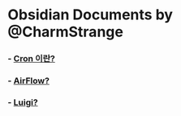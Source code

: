 # Obsidian Documents by @CharmStrange

### - [Cron 이란?](What_is_cron.md)
### - [AirFlow?](AirFlow_DataEngineering.md)
### - [Luigi?](Luigi_DataEngineering.md)
<!--

### - []()
### - []()
### - []()
### - []()

-->
